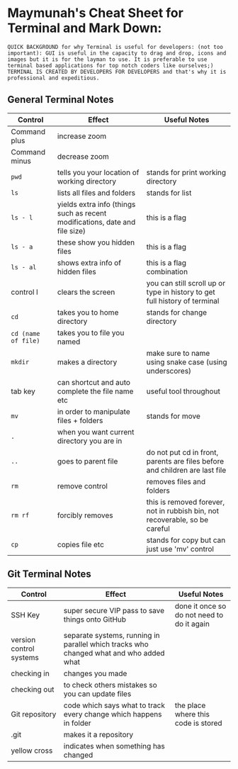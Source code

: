 # **Maymunah's Cheat Sheet for Terminal and Mark Down:**
`QUICK BACKGROUND for why Terminal is useful for developers: (not too important):
GUI is useful in the capacity to drag and drop, icons and images but it is for the layman to use. It is preferable to use terminal based applications for top notch coders like ourselves;)
TERMINAL IS CREATED BY DEVELOPERS FOR DEVELOPERS and that's why it is professional and expeditious.`


## General Terminal Notes
 | **Control** | **Effect** | **Useful Notes** |
| -------------------------- | ----------- | ----------- |
| Command plus  | increase zoom |        |
| Command minus  | decrease zoom |        |
| `pwd`  | tells you your location of working directory|  stands for print working directory | 
| `ls`  | lists all files and folders |  stands for list |
| `ls - l`  | yields extra info (things such as recent modifications, date and file size)| this is a flag |
| `ls - a`  | these show you hidden files| this is a flag |
| `ls - al`  | shows extra info of hidden files| this is a flag combination |
| control l | clears the screen| you can still scroll up or type in history to get full history of terminal |
| `cd` | takes you to home directory| stands for change directory |
| `cd (name of file)` | takes you to file you named|  |
| `mkdir` | makes a directory | make sure to name using snake case (using underscores)|
| tab key | can shortcut and auto complete the file name etc | useful tool throughout|
| `mv` | in order to manipulate files + folders| stands for move|
| `.` | when you want current directory you are in| |
| `..` | goes to parent file| do not put cd in front, parents are files before and children are last file|
| `rm` | remove control| removes files and folders|
| `rm rf` | forcibly removes| this is removed forever, not in rubbish bin, not recoverable, so be careful|
| `cp` | copies file etc| stands for copy but can just use 'mv' control|

## **Git Terminal Notes**
 | **Control** | **Effect** | **Useful Notes** |
| -------------------------- | ----------- | ----------- |
 | SSH Key| super secure VIP pass to save things onto GitHub| done it once so do not need to do it again||
  version control systems |  separate systems, running in parallel which tracks who changed what and who added what | |
 | checking in | changes you made||
 | checking out | to check others mistakes so you can update files||
 | Git repository | code which says what to track every change which happens in folder| the place where this code is stored|
 | .git | makes it a repository||
| yellow cross | indicates when something has changed||

 


